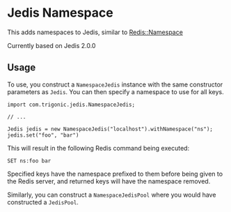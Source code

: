 # Jedis Namespace

This adds namespaces to Jedis, similar to
[Redis::Namespace](https://github.com/defunkt/redis-namespace)

Currently based on Jedis 2.0.0

## Usage

To use, you construct a `NamespaceJedis` instance with the same constructor
parameters as `Jedis`.  You can then specify a namespace to use for all keys.

    import com.trigonic.jedis.NamespaceJedis;

    // ...

    Jedis jedis = new NamespaceJedis("localhost").withNamespace("ns");
    jedis.set("foo", "bar")

This will result in the following Redis command being executed:

    SET ns:foo bar

Specified keys have the namespace prefixed to them before being given to
the Redis server, and returned keys will have the namespace removed.

Similarly, you can construct a `NamespaceJedisPool` where you would have
constructed a `JedisPool`.

